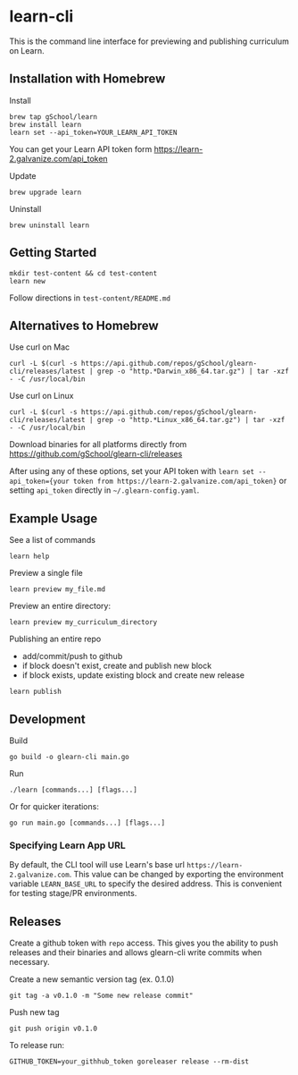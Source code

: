 # learn-cli

This is the command line interface for previewing and publishing curriculum on Learn.

## Installation with Homebrew

Install
```
brew tap gSchool/learn
brew install learn
learn set --api_token=YOUR_LEARN_API_TOKEN
```

You can get your Learn API token form https://learn-2.galvanize.com/api_token

Update
```
brew upgrade learn
```

Uninstall
```
brew uninstall learn
```

## Getting Started

```
mkdir test-content && cd test-content
learn new
```
Follow directions in `test-content/README.md`

## Alternatives to Homebrew

Use curl on Mac
```
curl -L $(curl -s https://api.github.com/repos/gSchool/glearn-cli/releases/latest | grep -o "http.*Darwin_x86_64.tar.gz") | tar -xzf - -C /usr/local/bin
```

Use curl on Linux
```
curl -L $(curl -s https://api.github.com/repos/gSchool/glearn-cli/releases/latest | grep -o "http.*Linux_x86_64.tar.gz") | tar -xzf - -C /usr/local/bin
```

Download binaries for all platforms directly from
https://github.com/gSchool/glearn-cli/releases

After using any of these options, set your API token with
`learn set --api_token={your token from https://learn-2.galvanize.com/api_token}` or setting `api_token` directly in `~/.glearn-config.yaml`.

## Example Usage

See a list of commands
```
learn help
```

Preview a single file
```
learn preview my_file.md
```

Preview an entire directory:
```
learn preview my_curriculum_directory
```

Publishing an entire repo
* add/commit/push to github
* if block doesn't exist, create and publish new block
* if block exists, update existing block and create new release
```
learn publish
```

## Development
Build
```
go build -o glearn-cli main.go
```

Run
```
./learn [commands...] [flags...]
```

Or for quicker iterations:
```
go run main.go [commands...] [flags...]
```

### Specifying Learn App URL

By default, the CLI tool will use Learn's base url `https://learn-2.galvanize.com`. This value can be changed by exporting the environment variable `LEARN_BASE_URL` to specify the desired address. This is convenient for testing stage/PR environments.

## Releases

Create a github token with `repo` access. This gives you the ability to push releases and their binaries and allows glearn-cli write commits when necessary.

Create a new semantic version tag (ex. 0.1.0)
```
git tag -a v0.1.0 -m "Some new release commit"
```

Push new tag
```
git push origin v0.1.0
```

To release run:
```
GITHUB_TOKEN=your_githhub_token goreleaser release --rm-dist
```
